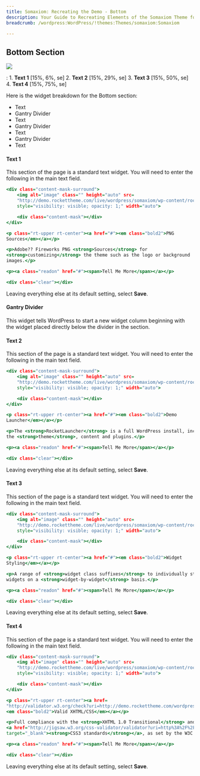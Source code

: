 ```yaml
---
title: Somaxiom: Recreating the Demo - Bottom
description: Your Guide to Recreating Elements of the Somaxiom Theme for WordPress
breadcrumb: /wordpress:WordPress/!themes:Themes/somaxiom:Somaxiom

---
```


Bottom Section
-----

![][demo]

:   1. **Text 1** [15%, 6%, se]
    2. **Text 2** [15%, 29%, se]
    3. **Text 3** [15%, 50%, se]
    4. **Text 4** [15%, 75%, se]

Here is the widget breakdown for the Bottom section:

* Text
* Gantry Divider
* Text
* Gantry Divider
* Text
* Gantry Divider
* Text

#### Text 1

This section of the page is a standard text widget. You will need to enter the following in the main text field.

~~~ .html
<div class="content-mask-surround">
    <img alt="image" class="" height="auto" src=
    "http://demo.rockettheme.com/live/wordpress/somaxiom/wp-content/rockettheme/rt_somaxiom_wp/frontpage/circle1.jpg"
    style="visibility: visible; opacity: 1;" width="auto">

    <div class="content-mask"></div>
</div>

<p class="rt-upper rt-center"><a href="#"><em class="bold2">PNG
Sources</em></a></p>

<p>Adobe?? Fireworks PNG <strong>Sources</strong> for
<strong>customizing</strong> the theme such as the logo or background
images.</p>

<p><a class="readon" href="#"><span>Tell Me More</span></a></p>

<div class="clear"></div>
~~~

Leaving everything else at its default setting, select **Save**.

#### Gantry Divider

This widget tells WordPress to start a new widget column beginning with the widget placed directly below the divider in the section.

#### Text 2

This section of the page is a standard text widget. You will need to enter the following in the main text field.

~~~ .html
<div class="content-mask-surround">
    <img alt="image" class="" height="auto" src=
    "http://demo.rockettheme.com/live/wordpress/somaxiom/wp-content/rockettheme/rt_somaxiom_wp/frontpage/circle2.jpg"
    style="visibility: visible; opacity: 1;" width="auto">

    <div class="content-mask"></div>
</div>

<p class="rt-upper rt-center"><a href="#"><em class="bold2">Demo
Launcher</em></a></p>

<p>The <strong>RocketLauncher</strong> is a full WordPress install, including
the <strong>theme</strong>, content and plugins.</p>

<p><a class="readon" href="#"><span>Tell Me More</span></a></p>

<div class="clear"></div>
~~~

Leaving everything else at its default setting, select **Save**.

#### Text 3

This section of the page is a standard text widget. You will need to enter the following in the main text field.

~~~ .html
<div class="content-mask-surround">
    <img alt="image" class="" height="auto" src=
    "http://demo.rockettheme.com/live/wordpress/somaxiom/wp-content/rockettheme/rt_somaxiom_wp/frontpage/circle3.jpg"
    style="visibility: visible; opacity: 1;" width="auto">

    <div class="content-mask"></div>
</div>

<p class="rt-upper rt-center"><a href="#"><em class="bold2">Widget
Styling</em></a></p>

<p>A range of <strong>widget class suffixes</strong> to individually style all
widgets on a <strong>widget-by-widget</strong> basis.</p>

<p><a class="readon" href="#"><span>Tell Me More</span></a></p>

<div class="clear"></div>
~~~

Leaving everything else at its default setting, select **Save**.

#### Text 4

This section of the page is a standard text widget. You will need to enter the following in the main text field.

~~~ .html
<div class="content-mask-surround">
    <img alt="image" class="" height="auto" src=
    "http://demo.rockettheme.com/live/wordpress/somaxiom/wp-content/rockettheme/rt_somaxiom_wp/frontpage/circle4.jpg"
    style="visibility: visible; opacity: 1;" width="auto">

    <div class="content-mask"></div>
</div>

<p class="rt-upper rt-center"><a href=
"http://validator.w3.org/check?uri=http://demo.rockettheme.com/wordpress/wp_somaxiom/">
<em class="bold2">Valid XHTML/CSS</em></a></p>

<p>Full compliance with the <strong>XHTML 1.0 Transitional</strong> and
<a href="http://jigsaw.w3.org/css-validator/validator?uri=http%3A%2F%2Fdemo.rockettheme.com%2Fwordpress%2Fwp_somaxiom&amp;profile=css3&amp;usermedium=all&amp;warning=1&amp;lang=en"
target="_blank"><strong>CSS3 standards</strong></a>, as set by the W3C.</p>

<p><a class="readon" href="#"><span>Tell Me More</span></a></p>

<div class="clear"></div>
~~~

Leaving everything else at its default setting, select **Save**.

[demo]: assets/demo_8.jpeg

